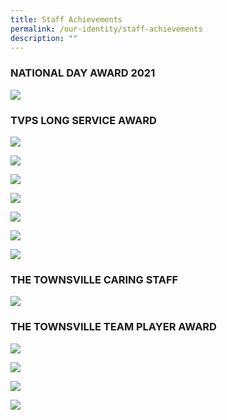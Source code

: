 ```yaml
---
title: Staff Achievements
permalink: /our-identity/staff-achievements
description: ""
---
```

### NATIONAL DAY AWARD 2021

![](/images/national.jpg)

### TVPS LONG SERVICE AWARD

![](/images/1%20(1).jpg)

![](/images/CWJ.jpg)

![](/images/WM.jpg)

![](/images/CMLJ.jpg)

![](/images/BHSL.jpg)

![](/images/HPSK.jpg)

![](/images/30%20years%20.jpg)

### THE TOWNSVILLE CARING STAFF

![](/images/3(1).jpg)

### THE TOWNSVILLE TEAM PLAYER AWARD

![](/images/VJG.jpg)

![](/images/IJG.jpg)

![](/images/MLK.jpg)

![](/images/fm.jpg)